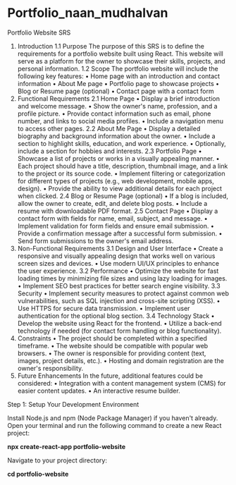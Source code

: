 # Portfolio_naan_mudhalvan


Portfolio Website SRS
1. Introduction
1.1 Purpose
The purpose of this SRS is to define the requirements for a portfolio website built using React. This website will serve as a platform for the owner to showcase their skills, projects, and personal information.
1.2 Scope
The portfolio website will include the following key features:
•	Home page with an introduction and contact information
•	About Me page
•	Portfolio page to showcase projects
•	Blog or Resume page (optional)
•	Contact page with a contact form
2. Functional Requirements
2.1 Home Page
•	Display a brief introduction and welcome message.
•	Show the owner's name, profession, and a profile picture.
•	Provide contact information such as email, phone number, and links to social media profiles.
•	Include a navigation menu to access other pages.
2.2 About Me Page
•	Display a detailed biography and background information about the owner.
•	Include a section to highlight skills, education, and work experience.
•	Optionally, include a section for hobbies and interests.
2.3 Portfolio Page
•	Showcase a list of projects or works in a visually appealing manner.
•	Each project should have a title, description, thumbnail image, and a link to the project or its source code.
•	Implement filtering or categorization for different types of projects (e.g., web development, mobile apps, design).
•	Provide the ability to view additional details for each project when clicked.
2.4 Blog or Resume Page (optional)
•	If a blog is included, allow the owner to create, edit, and delete blog posts.
•	Include a resume with downloadable PDF format.
2.5 Contact Page
•	Display a contact form with fields for name, email, subject, and message.
•	Implement validation for form fields and ensure email submission.
•	Provide a confirmation message after a successful form submission.
•	Send form submissions to the owner's email address.
3. Non-Functional Requirements
3.1 Design and User Interface
•	Create a responsive and visually appealing design that works well on various screen sizes and devices.
•	Use modern UI/UX principles to enhance the user experience.
3.2 Performance
•	Optimize the website for fast loading times by minimizing file sizes and using lazy loading for images.
•	Implement SEO best practices for better search engine visibility.
3.3 Security
•	Implement security measures to protect against common web vulnerabilities, such as SQL injection and cross-site scripting (XSS).
•	Use HTTPS for secure data transmission.
•	Implement user authentication for the optional blog section.
3.4 Technology Stack
•	Develop the website using React for the frontend.
•	Utilize a back-end technology if needed (for contact form handling or blog functionality).
4. Constraints
•	The project should be completed within a specified timeframe.
•	The website should be compatible with popular web browsers.
•	The owner is responsible for providing content (text, images, project details, etc.).
•	Hosting and domain registration are the owner's responsibility.
5. Future Enhancements
In the future, additional features could be considered:
•	Integration with a content management system (CMS) for easier content updates.
•	An interactive resume builder.


Step 1: Setup Your Development Environment

Install Node.js and npm (Node Package Manager) if you haven't already.
Open your terminal and run the following command to create a new React project:

**npx create-react-app portfolio-website**

Navigate to your project directory:

**cd portfolio-website**
